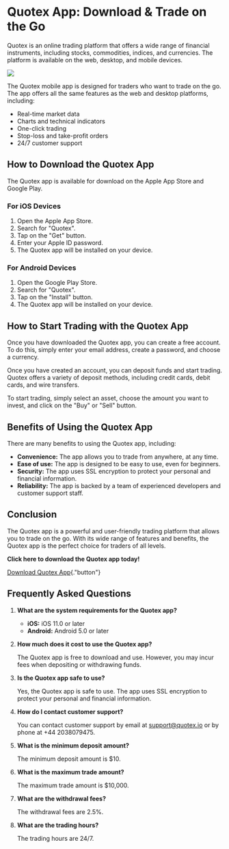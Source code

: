 # Quotex App: Download & Trade on the Go

Quotex is an online trading platform that offers a wide range of
financial instruments, including stocks, commodities, indices, and
currencies. The platform is available on the web, desktop, and mobile
devices.

[![](https://static.quotex.io/files/1_en/300_250.jpg)](https://traff.sbs/brokerqxsignupf)

The Quotex mobile app is designed for traders who want to trade on the
go. The app offers all the same features as the web and desktop
platforms, including:

-   Real-time market data
-   Charts and technical indicators
-   One-click trading
-   Stop-loss and take-profit orders
-   24/7 customer support

## How to Download the Quotex App

The Quotex app is available for download on the Apple App Store and
Google Play.

### For iOS Devices

1.  Open the Apple App Store.
2.  Search for "Quotex".
3.  Tap on the "Get" button.
4.  Enter your Apple ID password.
5.  The Quotex app will be installed on your device.

### For Android Devices

1.  Open the Google Play Store.
2.  Search for "Quotex".
3.  Tap on the "Install" button.
4.  The Quotex app will be installed on your device.

## How to Start Trading with the Quotex App

Once you have downloaded the Quotex app, you can create a free account.
To do this, simply enter your email address, create a password, and
choose a currency.

Once you have created an account, you can deposit funds and start
trading. Quotex offers a variety of deposit methods, including credit
cards, debit cards, and wire transfers.

To start trading, simply select an asset, choose the amount you want to
invest, and click on the "Buy" or "Sell" button.

## Benefits of Using the Quotex App

There are many benefits to using the Quotex app, including:

-   **Convenience:** The app allows you to trade from anywhere, at any
    time.
-   **Ease of use:** The app is designed to be easy to use, even for
    beginners.
-   **Security:** The app uses SSL encryption to protect your personal
    and financial information.
-   **Reliability:** The app is backed by a team of experienced
    developers and customer support staff.

## Conclusion

The Quotex app is a powerful and user-friendly trading platform that
allows you to trade on the go. With its wide range of features and
benefits, the Quotex app is the perfect choice for traders of all
levels.

**Click here to download the Quotex app today!**

[Download Quotex
App](\%22https://traff.sbs/quotexonelink\%22){."button"}

## Frequently Asked Questions

1.  **What are the system requirements for the Quotex app?**
    -   **iOS:** iOS 11.0 or later
    -   **Android:** Android 5.0 or later

2.  **How much does it cost to use the Quotex app?**

    The Quotex app is free to download and use. However, you may incur
    fees when depositing or withdrawing funds.

3.  **Is the Quotex app safe to use?**

    Yes, the Quotex app is safe to use. The app uses SSL encryption to
    protect your personal and financial information.

4.  **How do I contact customer support?**

    You can contact customer support by email at support@quotex.io or by
    phone at +44 2038079475.

5.  **What is the minimum deposit amount?**

    The minimum deposit amount is \$10.

6.  **What is the maximum trade amount?**

    The maximum trade amount is \$10,000.

7.  **What are the withdrawal fees?**

    The withdrawal fees are 2.5%.

8.  **What are the trading hours?**

    The trading hours are 24/7.

